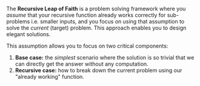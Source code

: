 The **Recursive Leap of Faith** is a problem solving framework where you *assume* that your recursive function already works correctly for sub-problems i.e. smaller inputs, and you focus on using that assumption to solve the *current* (target) problem. This approach enables you to design elegant solutions. 

This assumption allows you to focus on two critical components:  
1. **Base case:** the *simplest* scenario where the solution is so trivial that we can directly get the answer without any computation.
2. **Recursive case:** how to break down the current problem using our "already working" function.

